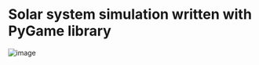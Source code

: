 # Solar system simulation written with PyGame library
![image](https://user-images.githubusercontent.com/91896985/165392091-6d4886c8-49c3-4cbf-b9e3-f125759a8cb0.png)
